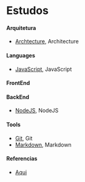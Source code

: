 # Estudos

#### Arquitetura
   - [Archtecture], Architecture
#### Languages
   - [JavaScript], JavaScript
#### FrontEnd
#### BackEnd
   - [NodeJS], NodeJS
#### Tools
   - [Git], Git
   - [Markdown], Markdown

#### Referencias
   - [Aqui]()

[Archtecture]: https://github.com/cestrixx/Estudos/tree/master/Architecture
[JavaScript]: https://github.com/cestrixx/Estudos/tree/master/Languages/JavaScript
[NodeJS]: https://github.com/cestrixx/Estudos/tree/master/BackEnd/NodeJS
[Git]: https://github.com/cestrixx/Estudos/tree/master/Tools/Git
[Markdown]: https://github.com/cestrixx/Estudos/tree/master/Tools/Markdown
